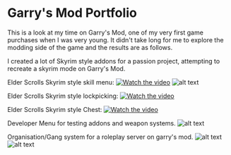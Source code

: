 # Garry's Mod Portfolio
This is a look at my time on Garry's Mod, one of my very first game purchases when I was very young. It didn't take long for me to explore the modding side of the game and the results are as follows.

I created a lot of Skyrim style addons for a passion project, attempting to recreate a skyrim mode on Garry's Mod.

Elder Scrolls Skyrim style skill menu:
[![Watch the video](https://img.youtube.com/vi/nhFsRW7al9Y/maxresdefault.jpg)](https://youtu.be/nhFsRW7al9Y)
![alt text](https://i.imgur.com/HNF37IQ.jpg)

Elder Scrolls Skyrim style lockpicking:
[![Watch the video](https://img.youtube.com/vi/hqOFfTYIqk0/maxresdefault.jpg)](https://youtu.be/hqOFfTYIqk0)

Elder Scrolls Skyrim style Chest:
[![Watch the video](https://img.youtube.com/vi/KywcQfy2ZOE/maxresdefault.jpg)](https://youtu.be/KywcQfy2ZOE)

Developer Menu for testing addons and weapon systems.
![alt text](https://media.gmodstore.com/https%3A%2F%2Fi.imgur.com%2FQcshLx1.png)

Organisation/Gang system for a roleplay server on garry's mod.
![alt text](https://media.gmodstore.com/https%3A%2F%2Fi.imgur.com%2F3Cdw7Dv.png)
![alt text](https://media.gmodstore.com/https%3A%2F%2Fi.imgur.com%2FiqWZexK.png)

